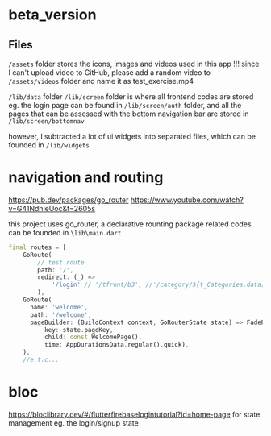 # beta_version

## Files

`/assets` folder stores the icons, images and videos used in this app
!!! since I can't upload video to GitHub, please add a random video to `/assets/videos` folder and name it as test_exercise.mp4

`/lib/data` folder
`/lib/screen` folder is where all frontend codes are stored
eg. the login page can be found in `/lib/screen/auth` folder,
and all the pages that can be assessed with the bottom navigation bar are stored in `/lib/screen/bottomnav`

however, I subtracted a lot of ui widgets into separated files, which can be founded in `/lib/widgets`

# navigation and routing

https://pub.dev/packages/go_router
https://www.youtube.com/watch?v=G41NdhieUoc&t=2605s

this project uses go_router, a declarative rounting package
related codes can be founded in `\lib\main.dart`

```dart
final routes = [
    GoRoute(
        // test route
        path: '/',
        redirect: (_) =>
            '/login' // '/tfront/b3', //'/category/${t_Categories.data[0].id}', //'/front',
        ),
    GoRoute(
      name: 'welcome',
      path: '/welcome',
      pageBuilder: (BuildContext context, GoRouterState state) => FadePage(
          key: state.pageKey,
          child: const WelcomePage(),
          time: AppDurationsData.regular().quick),
    ),
    //e.t.c...

```

# bloc

https://bloclibrary.dev/#/flutterfirebaselogintutorial?id=home-page
for state management
eg. the login/signup state
